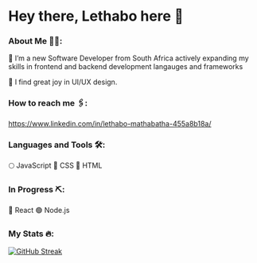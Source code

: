# Hey there, Lethabo here 👋

### About Me 👩‍💻:

🦾 I’m a new Software Developer from South Africa actively expanding my skills in frontend and backend development langauges and frameworks

🎡 I find great joy in UI/UX design. 


### How to reach me 🖇: 
https://www.linkedin.com/in/lethabo-mathabatha-455a8b18a/


### Languages and Tools 🛠:
🌕 JavaScript
🔵 CSS
🔴 HTML

### In Progress ⛏:
🌌 React 
🟢 Node.js

### My Stats 🔥:
[![GitHub Streak](https://streak-stats.demolab.com?user=lethabomathabatha&theme=transparent&hide_border=true&border_radius=14&exclude_days=Sun%2CSat)](https://git.io/streak-stats)
